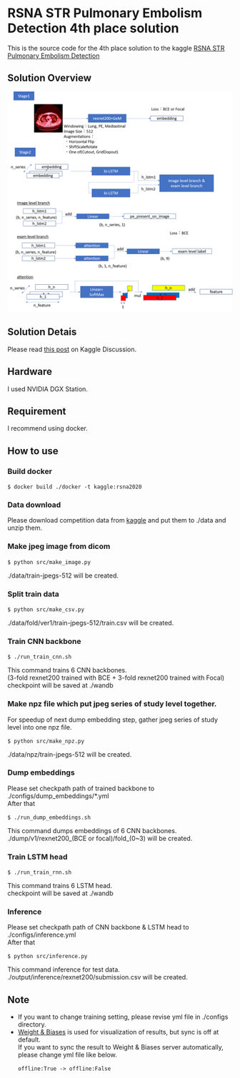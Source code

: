 # RSNA STR Pulmonary Embolism Detection 4th place solution
This is the source code for the 4th place solution to the kaggle [RSNA STR Pulmonary Embolism Detection](https://www.kaggle.com/c/rsna-str-pulmonary-embolism-detection/overview)

## Solution Overview
![solution](./fig/RSNA2020_solution.png)

## Solution Detais
Please read [this post](https://www.kaggle.com/c/rsna-str-pulmonary-embolism-detection/discussion/193970) on Kaggle Discussion.

## Hardware
I used NVIDIA DGX Station.

## Requirement
I recommend using docker.

## How to use

### Build docker
```
$ docker build ./docker -t kaggle:rsna2020
```

### Data download
Please download competition data from [kaggle](https://www.kaggle.com/c/rsna-str-pulmonary-embolism-detection/data) and put them to ./data and unzip them.

### Make jpeg image from dicom
```
$ python src/make_image.py
```
./data/train-jpegs-512 will be created.

### Split train data
```
$ python src/make_csv.py
```
./data/fold/ver1/train-jpegs-512/train.csv will be created.

### Train CNN backbone
```
$ ./run_train_cnn.sh
```
This command trains 6 CNN backbones.  
(3-fold rexnet200 trained with BCE + 3-fold rexnet200 trained with Focal)  
checkpoint will be saved at ./wandb

### Make npz file which put jpeg series of study level together.
For speedup of next dump embedding step, gather jpeg series of study level into one npz file.
```
$ python src/make_npz.py
```
./data/npz/train-jpegs-512 will be created.

### Dump embeddings
Please set checkpath path of trained backbone to ./configs/dump_embeddings/*.yml  
After that
```
$ ./run_dump_embeddings.sh
```
This command dumps embeddings of 6 CNN backbones.  
./dump/v1/rexnet200_(BCE or focal)/fold_(0~3) will be created.

### Train LSTM head
```
$ ./run_train_rnn.sh
```
This command trains 6 LSTM head.  
checkpoint will be saved at ./wandb

### Inference
Please set checkpath path of CNN backbone & LSTM head to ./configs/inference.yml  
After that
```
$ python src/inference.py
```
This command inference for test data.
./output/inference/rexnet200/submission.csv will be created.

## Note
* If you want to change training setting, please revise yml file in ./configs directory.
* [Weight & Biases](https://www.wandb.com/) is used for visualization of results, but sync is off at default.  
  If you want to sync the result to Weight & Biases server automatically, please change yml file like below.  
  ```
  offline:True -> offline:False
  ```